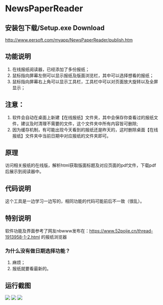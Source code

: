 # NewsPaperReader
## 安装包下载/Setup.exe Download
http://www.eersoft.com/myapp/NewsPaperReader/publish.htm
## 功能说明
1. 在线报纸阅读器，已经添加了多份报纸；
2. 鼠标指向屏幕左侧可以显示报纸及版面浏览栏，其中可以选择想看的报纸；
3. 鼠标指向屏幕右上角可以显示工具栏，工具栏中可以对页面放大旋转以及全屏显示；

## **注意**：
1. 软件会自动在桌面上新建【在线报纸】文件夹，其中会保存你查看过的报纸文件，建议及时清理不需要的文件，这个文件夹中所有内容皆可删除;
2. 因为缓存机制，有可能出现今天看到的报纸还是昨天的，这时删除桌面【在线报纸】文件夹中当前日期中对应报纸的文件夹即可。
   
## 原理
访问相关报纸的在线版，解析html获取版面标题及对应页面的pdf文件，下载pdf后展示到阅读器中。

## 代码说明
这个工具是一边学习一边写的，相同功能的代码可能前后不一致（很乱）。

## 特别说明
软件功能及界面参考了网友nbwww发布在：https://www.52pojie.cn/thread-1913958-1-2.html 的报纸浏览器

### 为什么没有做日期选择功能？
1. 麻烦；
2. 报纸就要看最新的。

## 运行截图
<img src="http://www.eersoft.com/myapp/NewsPaperReader/scerrnshot/screenshot(0).png">
<img src="http://www.eersoft.com/myapp/NewsPaperReader/scerrnshot/screenshot(1).png">
<img src="http://www.eersoft.com/myapp/NewsPaperReader/scerrnshot/screenshot(2).png">
